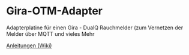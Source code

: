 # Gira-OTM-Adapter
Adapterplatine für einen Gira - DualQ Rauchmelder (zum Vernetzen der Melder über MQTT und vieles Mehr

<a href="https://github.com/Sefina-DS/Gira-OTM-Adapter/wiki">Anleitungen (Wiki)</a>


